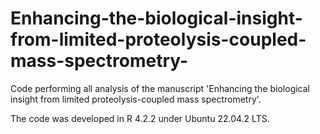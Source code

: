 # Enhancing-the-biological-insight-from-limited-proteolysis-coupled-mass-spectrometry-
Code performing all analysis of the manuscript 'Enhancing the biological insight from limited proteolysis-coupled mass spectrometry'.

The code was developed in R 4.2.2 under Ubuntu 22.04.2 LTS. 

